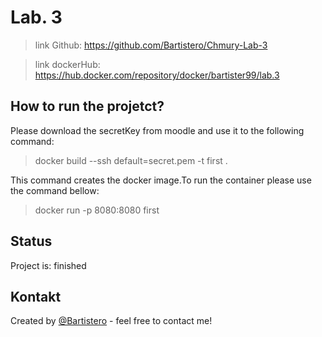 # Lab. 3  
>link Github: https://github.com/Bartistero/Chmury-Lab-3

>link dockerHub: https://hub.docker.com/repository/docker/bartister99/lab.3

## How to run the projetct?
Please download the secretKey from moodle and use it to the following command: 
>docker build --ssh default=secret.pem  -t first . 

This command creates the docker image.To run the container please use the command bellow:
>docker run  -p 8080:8080 first

## Status
Project is: finished

## Kontakt
Created by [@Bartistero](https://github.com/Bartistero/) - feel free to contact me!
